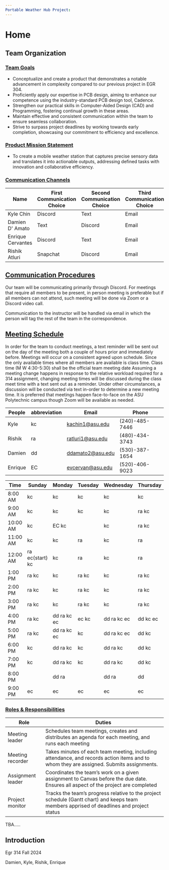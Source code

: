 ```yaml
---
Portable Weather Hub Project:
---
```


# Home
## Team Organization
### <u>Team Goals</u>
- Conceptualize and create a product that demonstrates a notable advancement in complexity compared to our previous project in EGR 304.
- Proficiently apply our expertise in PCB design, aiming to enhance our competence using the industry-standard PCB design tool, Cadence.
- Strengthen our practical skills in Computer-Aided Design (CAD) and Programming, fostering continual growth in these areas.
- Maintain effective and consistent communication within the team to ensure seamless collaboration.
- Strive to surpass project deadlines by working towards early completion, showcasing our commitment to efficiency and excellence.

### <u>Product Mission Statement</u>
- To create a mobile weather station that captures precise sensory data and translates it into actionable outputs, addressing defined tasks with innovation and collaborative efficiency.

### <u> Communication Channels</u>

| Name | First Communication Choice | Second Communication Choice | Third Communication Choice |
|------|----------------------------|-----------------------------|----------------------------|
| Kyle Chin | Discord| Text | Email |
| Damien D' Amato | Text | Discord | Email |
| Enrique Cervantes | Discord | Text | Email |
| Rishik Atluri | Snapchat | Discord | Email |

## <u> Communication Procedures </u>
Our team will be communicating primarily through Discord. For meetings that require all members to be present, in person meeting is preferable but if all members can not attend, such meeting will be done via Zoom or a Discord video call.

Communication to the instructor will be handled via email in which the person will tag the rest of the team in the correspondence. 

## <u> Meeting Schedule </u>
In order for the team to conduct meetings, a text reminder will be sent out on the day of the meeting both a couple of hours prior and immediately before. Meetings will occur on a consistent agreed upon schedule. Since the only available times where all members are available is class time. Class time (M W 4:30-5:30) shall be the official team meeting date Assuming a meeting change happens in response to the relative workload required for a 314 assignment, changing meeting times will be discussed during the class meet time with a text sent out as a reminder. Under other circumstances, a discussion will be conducted via text in-order to determine a new meeting time. It is preferred that meetings happen face-to-face on the ASU Polytechnic campus though Zoom will be available as needed. 

| People | abbreviation | Email | Phone |
|--------|--------------|-------|-------|
| Kyle | kc | kachin1@asu.edu | (240)-485-7446 |
| Rishik | ra | ratluri1@asu.edu | (480)-434-3743 |
| Damien | dd | ddamato2@asu.edu | (530)-387-1654 |
| Enrique | EC | evcervan@asu.edu | (520)-406-9023 |

| Time | Sunday | Monday | Tuesday | Wednesday | Thursday | Friday | Saturday |
|------|--------|--------|---------|-----------|----------|--------|----------|
| 8:00 AM | kc | kc | kc | kc | kc | kc | kc |
| 9:00 AM | kc | kc | kc | kc | ra kc | kc | kc |
| 10:00 AM | kc | EC kc |  | kc | ra kc | ec kc | kc |
| 11:00 AM | kc | kc | ra | kc | ra | ra kc | kc |
| 12:00 AM | ra ec(start) kc | kc | ra | kc | ra | ra kc | kc |
| 1:00 PM | ra kc | kc | ra kc | kc | ra kc | ra kc | kc |
| 2:00 PM | ra kc | kc | ra kc | kc | ra kc | ra kc | ra kc |
| 3:00 PM | ra kc | kc | ra kc | kc | ra kc | ra ec kc | ra kc |
| 4:00 PM | ra kc | dd ra kc ec | ec kc | dd ra kc ec | dd kc ec | dd kc | ra kc |
| 5:00 PM | ra kc | dd ra kc ec | kc | dd ra kc ec | dd kc | dd kc | ra kc |
| 6:00 PM | kc | dd ra kc | kc | dd ra kc | dd kc | dd kc | ra kc |
| 7:00 PM | kc | dd ra kc | kc | dd ra kc | dd kc | dd kc | kc |
| 8:00 PM |  | dd ra |  | dd ra | dd | dd |  |
| 9:00 PM | ec | ec | ec | ec | ec |  |  |

### <u>Roles & Responsibilities</u>

| Role | Duties |
|------|--------|
| Meeting leader | Schedules team meetings, creates and distributes an agenda for each meeting, and runs each meeting |
| Meeting recorder | Takes minutes of each team meeting, including attendance, and records action items and to whom they are assigned. Submits assignments. |
| Assignment leader | Coordinates the team’s work on a given assignment to Canvas before the due date. Ensures all aspect of the project are completed |
| Project monitor | Tracks the team’s progress relative to the project schedule (Gantt chart) and keeps team members apprised of deadlines and project status |

TBA.....


## Introduction
Egr 314 Fall 2024

Damien, Kyle, Rishik, Enrique
